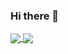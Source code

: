 ### Hi there 👋

<a href="https://github.com/f1sh1918/github-readme-stats">
  <img align="center" src="https://[github-readme-stats.vercel.app](https://github-readme-stats-f1sh1918.vercel.app/)/api/pin/?username=f1sh1918" />
</a>
<a href="https://github.com/anuraghazra/convoychat">
  <img align="center" src="https://[github-readme-stats.vercel.app](https://github-readme-stats-f1sh1918.vercel.app/)/api/pin/?username=f1sh1918" />
</a>
<!--
**f1sh1918/f1sh1918** is a ✨ _special_ ✨ repository because its `README.md` (this file) appears on your GitHub profile.

Here are some ideas to get you started:

- 🔭 I’m currently working on ...
- 🌱 I’m currently learning ...
- 👯 I’m looking to collaborate on ...
- 🤔 I’m looking for help with ...
- 💬 Ask me about ...
- 📫 How to reach me: ...
- 😄 Pronouns: ...
- ⚡ Fun fact: ...
-->
